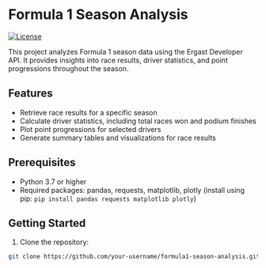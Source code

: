 # Formula 1 Season Analysis

[![License](https://img.shields.io/badge/license-MIT-blue.svg)](LICENSE)

This project analyzes Formula 1 season data using the Ergast Developer API. It provides insights into race results, driver statistics, and point progressions throughout the season.

## Features

- Retrieve race results for a specific season
- Calculate driver statistics, including total races won and podium finishes
- Plot point progressions for selected drivers
- Generate summary tables and visualizations for race results

## Prerequisites

- Python 3.7 or higher
- Required packages: pandas, requests, matplotlib, plotly (install using pip: `pip install pandas requests matplotlib plotly`)

## Getting Started

1. Clone the repository:

```bash
git clone https://github.com/your-username/formula1-season-analysis.git
